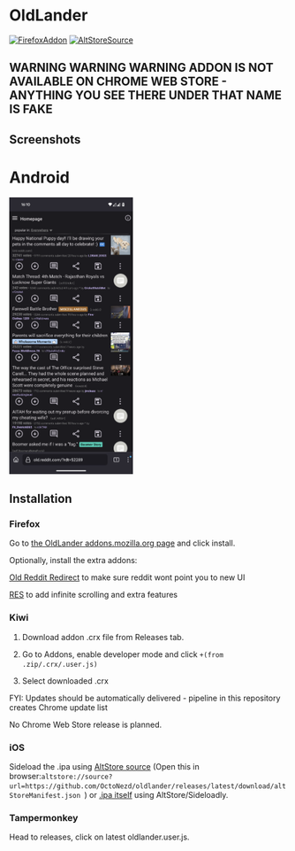# OldLander

[![FirefoxAddon](https://img.shields.io/badge/Firefox-addon-blue?style=for-the-badge&logo=firefox&link=https%3A%2F%2Faddons.mozilla.org%2Fen-US%2Ffirefox%2Faddon%2Foldlander%2F%3Futm_source%3Dbadge)](https://addons.mozilla.org/en-US/firefox/addon/oldlander/?utm_source=badge)
[![AltStoreSource](https://img.shields.io/badge/AltStore-Read_Below-green?style=for-the-badge&logo=apple&link=altstore%3A%2F%2Fsource%3Furl%3Dhttps%3A%2F%2Fgithub.com%2FOctoNezd%2Foldlander%2Freleases%2Flatest%2Fdownload%2FaltStoreManifest.json)](altstore://source?url=https://github.com/OctoNezd/oldlander/releases/latest/download/altStoreManifest.json)

## WARNING WARNING WARNING ADDON IS NOT AVAILABLE ON CHROME WEB STORE - ANYTHING YOU SEE THERE UNDER THAT NAME IS FAKE

## Screenshots

# Android

<img src="screenshots/index.png" height="500"/>

## Installation

### Firefox

Go to [the OldLander addons.mozilla.org page](https://addons.mozilla.org/en-US/firefox/addon/oldlander/) and click install.

Optionally, install the extra addons:

[Old Reddit Redirect](https://addons.mozilla.org/en-US/firefox/addon/old-reddit-redirect) to make sure reddit wont point you to new UI

[RES](https://addons.mozilla.org/en-US/firefox/addon/reddit-enhancement-suite) to add infinite scrolling and extra features

### Kiwi

1. Download addon .crx file from Releases tab.

2. Go to Addons, enable developer mode and click `+(from .zip/.crx/.user.js)`

3. Select downloaded .crx

FYI: Updates should be automatically delivered - pipeline in this repository creates Chrome update list

No Chrome Web Store release is planned.

### iOS

Sideload the .ipa using [AltStore source](https://github.com/OctoNezd/oldlander/releases/latest/download/altStoreManifest.json) (Open this in browser:`altstore://source?url=https://github.com/OctoNezd/oldlander/releases/latest/download/altStoreManifest.json
`) or [.ipa itself](https://github.com/octonezd/oldlander/releases/latest/download/OldLander.ipa) using AltStore/Sideloadly.

### Tampermonkey

Head to releases, click on latest oldlander.user.js.
